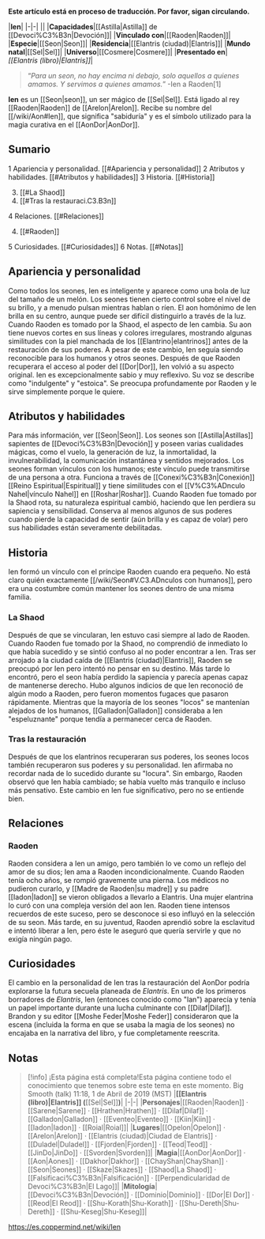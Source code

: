 **Este artículo está en proceso de traducción. Por favor, sigan circulando.**


|**Ien**|
|-|-|
||
|**Capacidades**|[[Astilla\|Astilla]] de [[Devoci%C3%B3n\|Devoción]]|
|**Vinculado con**|[[Raoden\|Raoden]]|
|**Especie**|[[Seon\|Seon]]|
|**Residencia**|[[Elantris (ciudad)\|Elantris]]|
|**Mundo natal**|[[Sel\|Sel]]|
|**Universo**|[[Cosmere\|Cosmere]]|
|**Presentado en**|*[[Elantris (libro)\|Elantris]]*|

>“*Para un seon, no hay encima ni debajo, solo aquellos a quienes amamos. Y servimos a quienes amamos.*”
\-Ien a Raoden[1]


**Ien** es un [[Seon\|seon]], un ser mágico de [[Sel\|Sel]]. Está ligado al rey [[Raoden\|Raoden]] de [[Arelon\|Arelon]]. Recibe su nombre del [[/wiki/Aon#Ien]], que significa "sabiduría" y es el símbolo utilizado para la magia curativa en el [[AonDor\|AonDor]].

## Sumario

1 Apariencia y personalidad. [[#Apariencia y personalidad]] 
2 Atributos y habilidades. [[#Atributos y habilidades]] 
3 Historia. [[#Historia]] 

3. [[#La Shaod]] 
3. [[#Tras la restauraci.C3.B3n]] 


4 Relaciones. [[#Relaciones]] 

4. [[#Raoden]] 


5 Curiosidades. [[#Curiosidades]] 
6 Notas. [[#Notas]] 


## Apariencia y personalidad
Como todos los seones, Ien es inteligente y aparece como una bola de luz del tamaño de un melón. Los seones tienen cierto control sobre el nivel de su brillo, y a menudo pulsan mientras hablan o ríen. El aon homónimo de Ien brilla en su centro, aunque puede ser difícil distinguirlo a través de la luz.
Cuando Raoden es tomado por la Shaod, el aspecto de Ien cambia. Su aon tiene nuevos cortes en sus líneas y colores irregulares, mostrando algunas similitudes con la piel manchada de los [[Elantrino\|elantrinos]] antes de la restauración de sus poderes. A pesar de este cambio, Ien seguía siendo reconocible para los humanos y otros seones. Después de que Raoden recuperara el acceso al poder del [[Dor\|Dor]], Ien volvió a su aspecto original.
Ien es excepcionalmente sabio y muy reflexivo. Su voz se describe como "indulgente" y "estoica". Se preocupa profundamente por Raoden y le sirve simplemente porque le quiere.

## Atributos y habilidades
Para más información, ver [[Seon\|Seon]].
Los seones son [[Astilla\|Astillas]] sapientes de [[Devoci%C3%B3n\|Devoción]] y poseen varias cualidades mágicas, como el vuelo, la generación de luz, la inmortalidad, la invulnerabilidad, la comunicación instantánea y sentidos mejorados. Los seones forman vínculos con los humanos; este vínculo puede transmitirse de una persona a otra. Funciona a través de [[Conexi%C3%B3n\|Conexión]] [[Reino Espiritual\|Espiritual]] y tiene similitudes con el [[V%C3%ADnculo Nahel\|vínculo Nahel]] en [[Roshar\|Roshar]].
Cuando Raoden fue tomado por la Shaod rota, su naturaleza espiritual cambió, haciendo que Ien perdiera su sapiencia y sensibilidad. Conserva al menos algunos de sus poderes cuando pierde la capacidad de sentir (aún brilla y es capaz de volar) pero sus habilidades están severamente debilitadas.

## Historia
Ien formó un vínculo con el príncipe Raoden cuando era pequeño. No está claro quién exactamente [[/wiki/Seon#V.C3.ADnculos con humanos]], pero era una costumbre común mantener los seones dentro de una misma familia.

### La Shaod
Después de que se vincularan, Ien estuvo casi siempre al lado de Raoden. Cuando Raoden fue tomado por la Shaod, no comprendió de inmediato lo que había sucedido y se sintió confuso al no poder encontrar a Ien. Tras ser arrojado a la ciudad caída de [[Elantris (ciudad)\|Elantris]], Raoden se preocupó por Ien pero intentó no pensar en su destino. Más tarde lo encontró, pero el seon había perdido la sapiencia y parecía apenas capaz de mantenerse derecho. Hubo algunos indicios de que Ien reconoció de algún modo a Raoden, pero fueron momentos fugaces que pasaron rápidamente. Mientras que la mayoría de los seones "locos" se mantenían alejados de los humanos, [[Galladon\|Galladon]] consideraba a Ien "espeluznante" porque tendía a permanecer cerca de Raoden.

### Tras la restauración
Después de que los elantrinos recuperaran sus poderes, los seones locos también recuperaron sus poderes y su personalidad. Ien afirmaba no recordar nada de lo sucedido durante su "locura". Sin embargo, Raoden observó que Ien había cambiado; se había vuelto más tranquilo e incluso más pensativo. Este cambio en Ien fue significativo, pero no se entiende bien.

## Relaciones
### Raoden
Raoden considera a Ien un amigo, pero también lo ve como un reflejo del amor de su dios; Ien ama a Raoden incondicionalmente.
Cuando Raoden tenía ocho años, se rompió gravemente una pierna. Los médicos no pudieron curarlo, y [[Madre de Raoden\|su madre]] y su padre [[Iadon\|Iadon]] se vieron obligados a llevarlo a Elantris. Una mujer elantrina lo curó con una compleja versión del aon Ien. Raoden tiene intensos recuerdos de este suceso, pero se desconoce si eso influyó en la selección de su seon. Más tarde, en su juventud, Raoden aprendió sobre la esclavitud e intentó liberar a Ien, pero éste le aseguró que quería servirle y que no exigía ningún pago.

## Curiosidades
El cambio en la personalidad de Ien tras la restauración del AonDor podría explorarse la futura secuela planeada de *Elantris*.
En uno de los primeros borradores de *Elantris*, Ien (entonces conocido como "Ian") aparecía y tenía un papel importante durante una lucha culminante con [[Dilaf\|Dilaf]]. Brandon y su editor [[Moshe Feder\|Moshe Feder]] consideraron que la escena (incluida la forma en que se usaba la magia de los seones) no encajaba en la narrativa del libro, y fue completamente reescrita.
## Notas

> [!info] ¡Esta página está completa!Esta página contiene todo el conocimiento que tenemos sobre este tema en este momento.
Big Smooth (talk) 11:18, 1 de Abril de 2019 (MST)
|**[[Elantris (libro)\|Elantris]] (**[[Sel\|Sel]]**)**|
|-|-|
|**Personajes**|[[Raoden\|Raoden]] · [[Sarene\|Sarene]] · [[Hrathen\|Hrathen]] · [[Dilaf\|Dilaf]] · [[Galladon\|Galladon]] · [[Eventeo\|Eventeo]] · [[Kiin\|Kiin]] · [[Iadon\|Iadon]] · [[Roial\|Roial]]|
|**Lugares**|[[Opelon\|Opelon]] · [[Arelon\|Arelon]] · [[Elantris (ciudad)\|Ciudad de Elantris]] · [[Duladel\|Duladel]] · [[Fjorden\|Fjorden]] · [[Teod\|Teod]] · [[JinDo\|JinDo]] · [[Svorden\|Svorden]]|
|**Magia**|[[AonDor\|AonDor]] · [[Aon\|Aones]] · [[Dakhor\|Dakhor]] · [[ChayShan\|ChayShan]] · [[Seon\|Seones]] · [[Skaze\|Skazes]] · [[Shaod\|La Shaod]] · [[Falsificaci%C3%B3n\|Falsificación]] · [[Perpendicularidad de Devoci%C3%B3n\|El Lago]]|
|**Mitología**|[[Devoci%C3%B3n\|Devoción]] · [[Dominio\|Dominio]] · [[Dor\|El Dor]] · [[Reod\|El Reod]] · [[Shu-Korath\|Shu-Korath]] · [[Shu-Dereth\|Shu-Dereth]] · [[Shu-Keseg\|Shu-Keseg]]|



https://es.coppermind.net/wiki/Ien